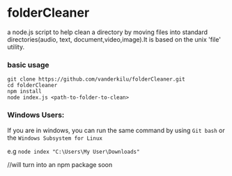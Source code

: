 # folderCleaner
a node.js script to help clean a directory by moving files into standard directories(audio, text, document,video,image).It is based on the unix 'file' utility.

### basic usage
```
git clone https://github.com/vanderkilu/folderCleaner.git
cd folderCleaner
npm install
node index.js <path-to-folder-to-clean>

```

### Windows Users:
If you are in windows, you can run the same command by using `Git bash` or the `Windows Subsystem for Linux`

e.g `node index "C:\Users\My User\Downloads"`


//will turn into an npm package soon
